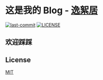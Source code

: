 # 这是我的 Blog - [逸絮居](https://www.yixuju.cn)

[![last-commit](https://img.shields.io/github/last-commit/yi-Xu-0100/www.yixuju.cn)](https://www.yixuju.cn)
[![LICENSE](https://img.shields.io/github/license/yi-Xu-0100/www.yixuju.cn)](./LICENSE)

## 欢迎踩踩

## License

[MIT](./LICENSE)
